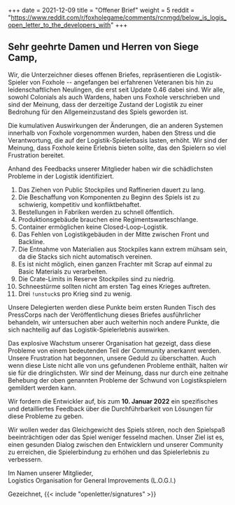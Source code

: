 +++
date = 2021-12-09
title = "Offener Brief"
weight = 5
reddit = "https://www.reddit.com/r/foxholegame/comments/rcnmgd/below_is_logis_open_letter_to_the_developers_with"
+++
## Sehr geehrte Damen und Herren von Siege Camp,

Wir, die Unterzeichner dieses offenen Briefes, repräsentieren die Logistik-Spieler von Foxhole -- angefangen bei erfahrenen Veteranen bis hin zu leidenschaftlichen Neulingen, die erst seit Update 0.46 dabei sind. Wir alle, sowohl Colonials als auch Wardens, haben uns Foxhole verschrieben und sind der Meinung, dass der derzeitige Zustand der Logistik zu einer Bedrohung für den Allgemeinzustand des Spiels geworden ist.

Die kumulativen Auswirkungen der Änderungen, die an anderen Systemen innerhalb von Foxhole vorgenommen wurden, haben den Stress und die Verantwortung, die auf der Logistik-Spielerbasis lasten, erhöht. Wir sind der Meinung, dass Foxhole keine Erlebnis bieten sollte, das den Spielern so viel Frustration bereitet.

Anhand des Feedbacks unserer Mitglieder haben wir die schädlichsten Probleme in der Logistik identifiziert.

1. Das Ziehen von Public Stockpiles und Raffinerien dauert zu lang.
2. Die Beschaffung von Komponenten zu Beginn des Spiels ist zu schwierig, kompetitiv und konfliktbehaftet.
3. Bestellungen in Fabriken werden zu schnell öffentlich.
4. Produktionsgebäude brauchen eine Regimentswarteschlange.
5. Container ermöglichen keine Closed-Loop-Logistik.
6. Das Fehlen von Logistikgebäuden in der Mitte zwischen Front und Backline.
7. Die Entnahme von Materialien aus Stockpiles kann extrem mühsam sein, da die Stacks sich nicht automatisch vereinen.
8. Es ist nicht möglich, einen ganzen Frachter mit Scrap auf einmal zu Basic Materials zu verarbeiten.
9. Die Crate-Limits in Reserve Stockpiles sind zu niedrig.
10. Schneestürme sollten nicht am ersten Tag eines Krieges auftreten.
11. Drei `!unstuck`s pro Krieg sind zu wenig.

Unsere Delegierten werden diese Punkte beim ersten Runden Tisch des PressCorps nach der Veröffentlichung dieses Briefes ausführlicher behandeln, wir untersuchen aber auch weiterhin noch andere Punkte, die sich nachteilig auf das Logistik-Spielerlebnis auswirken.

Das explosive Wachstum unserer Organisation hat gezeigt, dass diese Probleme von einem bedeutenden Teil der Community anerkannt werden. Unsere Frustration hat begonnen, unsere Geduld zu überschatten. Auch wenn diese Liste nicht alle von uns gefundenen Probleme enthält, halten wir sie für die dringlichsten. Wir sind der Meinung, dass nur durch eine zeitnahe Behebung der oben genannten Probleme der Schwund von Logistikspielern gemildert werden kann.

Wir fordern die Entwickler auf, bis zum **10. Januar 2022** ein spezifisches und detailliertes Feedback über die Durchführbarkeit von Lösungen für diese Probleme zu geben.

Wir wollen weder das Gleichgewicht des Spiels stören, noch den Spielspaß beeinträchtigen oder das Spiel weniger fesselnd machen. Unser Ziel ist es, einen gesunden Dialog zwischen den Entwicklern und unserer Community zu erreichen, die Spielerbindung zu erhöhen und das Spielerlebnis zu verbessern.

Im Namen unserer Mitglieder,<br>Logistics Organisation for General Improvements (L.O.G.I.)

Gezeichnet, {{< include "openletter/signatures" >}}